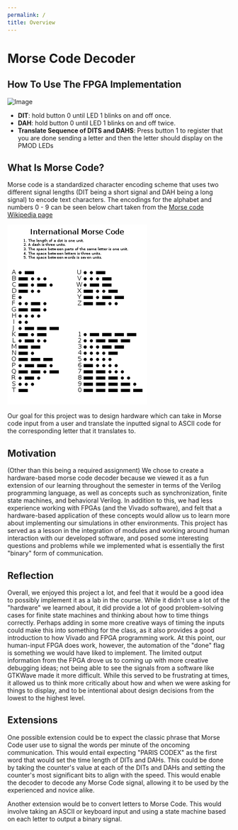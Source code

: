 ```yaml
---
permalink: /
title: Overview
---
```


# Morse Code Decoder

## How To Use The FPGA Implementation
![Image](Images/BasicR.gif)

- **DIT**: hold button 0 until LED 1 blinks on and off once.
- **DAH**: hold button 0 until LED 1 blinks on and off twice.
- **Translate Sequence of DITS and DAHS**: Press button 1 to register that you are done sending a letter and then the letter should display on the PMOD LEDs

## What Is Morse Code?
Morse code is a standardized character encoding scheme that uses two different signal lengths (DIT being a short signal and DAH being a long signal) to encode text characters. The encodings for the alphabet and numbers 0 - 9 can be seen below chart taken from the [Morse code Wikipedia page](https://en.wikipedia.org/wiki/Morse_code)

![Image](Images/MC.png)

Our goal for this project was to design hardware which can take in Morse code input from a user and translate the inputted signal to ASCII code for the corresponding letter that it translates to.

## Motivation

(Other than this being a required assignment)
We chose to create a hardware-based morse code decoder because we viewed it as a fun extension of our learning throughout the semester in terms of the Verilog programming language, as well as concepts such as synchronization, finite state machines, and behavioral Verilog. In addition to this, we had less experience working with FPGAs (and the Vivado software), and felt that a hardware-based application of these concepts would allow us to learn more about implementing our simulations in other environments. This project has served as a lesson in the integration of modules and working around human interaction with our developed software, and posed some interesting questions and problems while we implemented what is essentially the first "binary" form of communication.

## Reflection

Overall, we enjoyed this project a lot, and feel that it would be a good idea to possibly implement it as a lab in the course. While it didn't use a lot of the "hardware" we learned about, it did provide a lot of good problem-solving cases for finite state machines and thinking about how to time things correctly. Perhaps adding in some more creative ways of timing the inputs could make this into something for the class, as it also provides a good introduction to how Vivado and FPGA programming work. At this point, our human-input FPGA does work, however, the automation of the "done" flag is something we would have liked to implement. The limited output information from the FPGA drove us to coming up with more creative debugging ideas; not being able to see the signals from a software like GTKWave made it more difficult. While this served to be frustrating at times, it allowed us to think more critically about how and when we were asking for things to display, and to be intentional about design decisions from the lowest to the highest level.


## Extensions

One possible extension could be to expect the classic phrase that Morse Code user use to signal the words per minute of the oncoming communication. This would entail expecting "PARIS CODEX" as the first word that would set the time length of DITs and DAHs. This could be done by taking the counter's value at each of the DITs and DAHs and setting the counter's most significant bits to align with the speed. This would enable the decoder to decode any Morse Code signal, allowing it to be used by the experienced and novice alike.

Another extension would be to convert letters to Morse Code. This would involve taking an ASCII or keyboard input and using a state machine based on each letter to output a binary signal.
